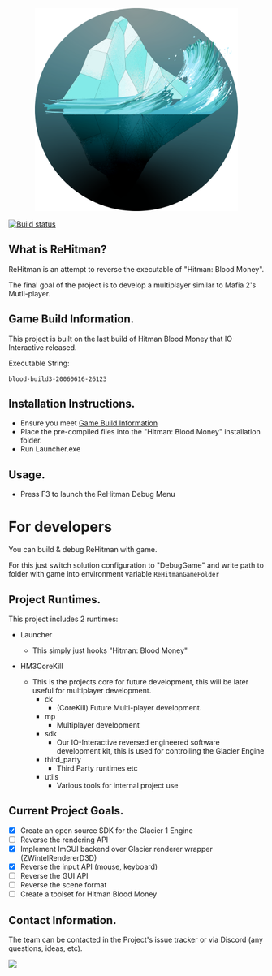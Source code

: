 <p align="center">
	<img width="400" height="400" src="GitHub/logo.png">
</p>

[![Build status](https://ci.appveyor.com/api/projects/status/roum4p326855okuy/branch/master?svg=true)](https://ci.appveyor.com/project/DronCode/rehitman/branch/master)

What is ReHitman?
---------------

ReHitman is an attempt to reverse the executable of "Hitman: Blood Money".

The final goal of the project is to develop a multiplayer similar to Mafia 2's Mutli-player.

Game Build Information.
---------------

This project is built on the last build of Hitman Blood Money that IO Interactive released.

Executable String:

	blood-build3-20060616-26123

Installation Instructions.
---------------
 * Ensure you meet [Game Build Information](https://github.com/DronCode/ReHitman#game-build-information)
 * Place the pre-compiled files into the "Hitman: Blood Money" installation folder.
 * Run Launcher.exe
 
Usage.
---------------
 * Press F3 to launch the ReHitman Debug Menu

For developers
===============

You can build & debug ReHitman with game. 

For this just switch solution configuration to "DebugGame" and write path to folder with game into environment variable `ReHitmanGameFolder` 
 
Project Runtimes.
---------------

This project includes 2 runtimes:

 * Launcher
	- This simply just hooks "Hitman: Blood Money"

 * HM3CoreKill
 
	- This is the projects core for future development, this will be later useful for multiplayer development.
		- ck
			- (CoreKill) Future Multi-player development.
		- mp
			- Multiplayer development
		- sdk
			- Our IO-Interactive reversed engineered software development kit, this is used for controlling the Glacier Engine
		- third_party
			- Third Party runtimes etc
		- utils
			- Various tools for internal project use
	
Current Project Goals.
---------------

 - [x] Create an open source SDK for the Glacier 1 Engine
 - [ ] Reverse the rendering API
 - [x] Implement ImGUI backend over Glacier renderer wrapper (ZWintelRendererD3D)
 - [x] Reverse the input API (mouse, keyboard)
 - [ ] Reverse the GUI API
 - [ ] Reverse the scene format
 - [ ] Create a toolset for Hitman Blood Money

Contact Information.
---------------

The team can be contacted in the Project's issue tracker or via Discord (any questions, ideas, etc).

<a href="https://discord.gg/WK9jbqR">
	<img src="https://img.shields.io/badge/discord-join-7289DA.svg?logo=discord&longCache=true&style=flat" />
</a>
